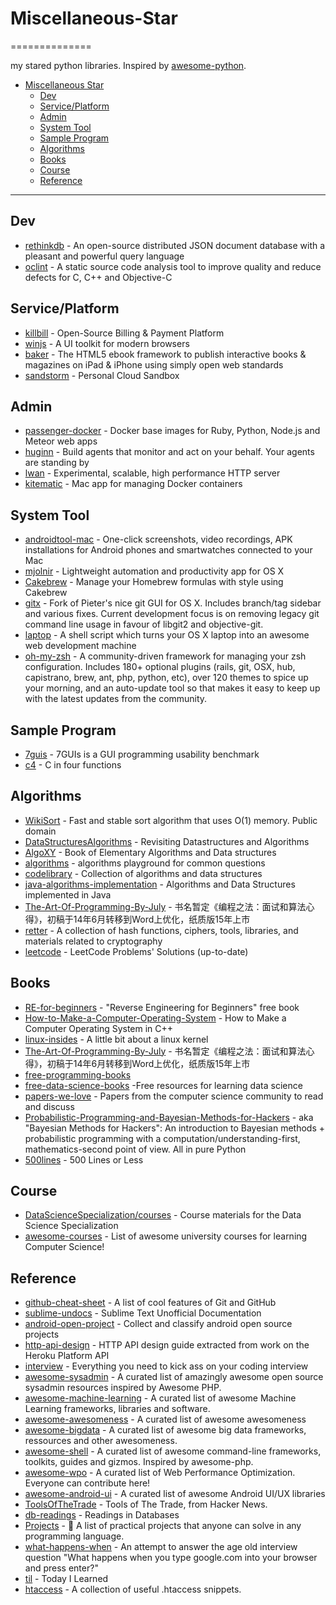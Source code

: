 # Miscellaneous-Star
==============

my stared python libraries. Inspired by [awesome-python](https://github.com/vinta/awesome-python).

- [Miscellaneous Star](#miscellaneous-star)
    - [Dev](#dev)
    - [Service/Platform](#serviceplatform)
    - [Admin](#admin)
    - [System Tool](#system-tool)
    - [Sample Program](#sample-program)
    - [Algorithms](#algorithms)
    - [Books](#books)
    - [Course](#course)
    - [Reference](#reference)

---
## Dev
* [rethinkdb](https://github.com/rethinkdb/rethinkdb) - An open-source distributed JSON document database with a pleasant and powerful query language
* [oclint](https://github.com/oclint/oclint) - A static source code analysis tool to improve quality and reduce defects for C, C++ and Objective-C

## Service/Platform
* [killbill](https://github.com/killbill/killbill) - Open-Source Billing & Payment Platform
* [winjs](https://github.com/winjs/winjs) - A UI toolkit for modern browsers
* [baker](https://github.com/bakerframework/baker/) - The HTML5 ebook framework to publish interactive books & magazines on iPad & iPhone using simply open web standards
* [sandstorm](https://github.com/sandstorm-io/sandstorm) - Personal Cloud Sandbox

## Admin
* [passenger-docker](https://github.com/phusion/passenger-docker) - Docker base images for Ruby, Python, Node.js and Meteor web apps
* [huginn](https://github.com/cantino/huginn) - Build agents that monitor and act on your behalf. Your agents are standing by
* [lwan](https://github.com/lpereira/lwan) - Experimental, scalable, high performance HTTP server 
* [kitematic](https://github.com/kitematic/kitematic) - Mac app for managing Docker containers 

## System Tool
* [androidtool-mac](https://github.com/mortenjust/androidtool-mac) - One-click screenshots, video recordings, APK installations for Android phones and smartwatches connected to your Mac
* [mjolnir](https://github.com/sdegutis/mjolnir) - Lightweight automation and productivity app for OS X
* [Cakebrew](https://github.com/brunophilipe/Cakebrew) - Manage your Homebrew formulas with style using Cakebrew
* [gitx](https://github.com/rowanj/gitx) - Fork of Pieter's nice git GUI for OS X. Includes branch/tag sidebar and various fixes. Current development focus is on removing legacy git command line usage in favour of libgit2 and objective-git.
* [laptop](https://github.com/thoughtbot/laptop) - A shell script which turns your OS X laptop into an awesome web development machine
* [oh-my-zsh](https://github.com/robbyrussell/oh-my-zsh) - A community-driven framework for managing your zsh configuration. Includes 180+ optional plugins (rails, git, OSX, hub, capistrano, brew, ant, php, python, etc), over 120 themes to spice up your morning, and an auto-update tool so that makes it easy to keep up with the latest updates from the community. 

## Sample Program
* [7guis](https://github.com/eugenkiss/7guis) - 7GUIs is a GUI programming usability benchmark
* [c4](https://github.com/rswier/c4) - C in four functions

## Algorithms
* [WikiSort](https://github.com/BonzaiThePenguin/WikiSort) - Fast and stable sort algorithm that uses O(1) memory. Public domain
* [DataStructuresAlgorithms](https://github.com/arunma/DataStructuresAlgorithms) - Revisiting Datastructures and Algorithms
* [AlgoXY](https://github.com/liuxinyu95/AlgoXY) - Book of Elementary Algorithms and Data structures
* [algorithms](https://github.com/sagivo/algorithms) - algorithms playground for common questions
* [codelibrary](https://github.com/indy256/codelibrary) - Collection of algorithms and data structures
* [java-algorithms-implementation](https://github.com/phishman3579/java-algorithms-implementation) - Algorithms and Data Structures implemented in Java
* [The-Art-Of-Programming-By-July](https://github.com/julycoding/The-Art-Of-Programming-By-July) - 书名暂定《编程之法：面试和算法心得》，初稿于14年6月转移到Word上优化，纸质版15年上市
* [retter](https://github.com/maciejczyzewski/retter) - A collection of hash functions, ciphers, tools, libraries, and materials related to cryptography
* [leetcode](https://github.com/haoel/leetcode) - LeetCode Problems' Solutions (up-to-date)

## Books
* [RE-for-beginners](https://github.com/dennis714/RE-for-beginners) - "Reverse Engineering for Beginners" free book
* [How-to-Make-a-Computer-Operating-System](https://github.com/SamyPesse/How-to-Make-a-Computer-Operating-System) - How to Make a Computer Operating System in C++
* [linux-insides](https://github.com/0xAX/linux-insides) - A little bit about a linux kernel
* [The-Art-Of-Programming-By-July](https://github.com/julycoding/The-Art-Of-Programming-By-July) - 书名暂定《编程之法：面试和算法心得》，初稿于14年6月转移到Word上优化，纸质版15年上市
* [free-programming-books](https://github.com/vhf/free-programming-books)
* [free-data-science-books](https://github.com/chaconnewu/free-data-science-books) -Free resources for learning data science
* [papers-we-love](https://github.com/papers-we-love/papers-we-love) - Papers from the computer science community to read and discuss
* [Probabilistic-Programming-and-Bayesian-Methods-for-Hackers](https://github.com/CamDavidsonPilon/Probabilistic-Programming-and-Bayesian-Methods-for-Hackers) - aka "Bayesian Methods for Hackers": An introduction to Bayesian methods + probabilistic programming with a computation/understanding-first, mathematics-second point of view. All in pure Python
* [500lines](https://github.com/aosabook/500lines) - 500 Lines or Less

## Course
* [DataScienceSpecialization/courses](https://github.com/DataScienceSpecialization/courses) - Course materials for the Data Science Specialization
* [awesome-courses](https://github.com/prakhar1989/awesome-courses) - List of awesome university courses for learning Computer Science!

## Reference
* [github-cheat-sheet](https://github.com/tiimgreen/github-cheat-sheet) - A list of cool features of Git and GitHub
* [sublime-undocs](https://github.com/guillermooo/sublime-undocs) - Sublime Text Unofficial Documentation
* [android-open-project](https://github.com/Trinea/android-open-project) - Collect and classify android open source projects
* [http-api-design](https://github.com/interagent/http-api-design) - HTTP API design guide extracted from work on the Heroku Platform API
* [interview](https://github.com/andreis/interview) - Everything you need to kick ass on your coding interview
* [awesome-sysadmin](https://github.com/kahun/awesome-sysadmin) - A curated list of amazingly awesome open source sysadmin resources inspired by Awesome PHP.
* [awesome-machine-learning](https://github.com/josephmisiti/awesome-machine-learning) - A curated list of awesome Machine Learning frameworks, libraries and software.
* [awesome-awesomeness](https://github.com/bayandin/awesome-awesomeness) - A curated list of awesome awesomeness
* [awesome-bigdata](https://github.com/onurakpolat/awesome-bigdata) - A curated list of awesome big data frameworks, ressources and other awesomeness.
* [awesome-shell](https://github.com/alebcay/awesome-shell) - A curated list of awesome command-line frameworks, toolkits, guides and gizmos. Inspired by awesome-php.
* [awesome-wpo](https://github.com/davidsonfellipe/awesome-wpo) - A curated list of Web Performance Optimization. Everyone can contribute here!
* [awesome-android-ui](https://github.com/wasabeef/awesome-android-ui) - A curated list of awesome Android UI/UX libraries 
* [ToolsOfTheTrade](https://github.com/cjbarber/ToolsOfTheTrade) - Tools of The Trade, from Hacker News.
* [db-readings](https://github.com/rxin/db-readings) - Readings in Databases
* [Projects](https://github.com/karan/Projects) - :page_with_curl: A list of practical projects that anyone can solve in any programming language. 
* [what-happens-when](https://github.com/alex/what-happens-when) - An attempt to answer the age old interview question "What happens when you type google.com into your browser and press enter?"
* [til](https://github.com/thoughtbot/til) - Today I Learned
* [htaccess](https://github.com/phanan/htaccess) - A collection of useful .htaccess snippets.

